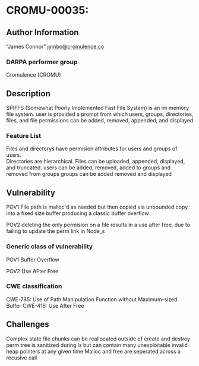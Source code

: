 # CROMU-00035: 

## Author Information

“James Connor” <jymbo@cromulence.co>

### DARPA performer group
Cromulence (CROMU)

## Description
SPIFFS (Somewhat Poorly Implemented Fast File System) is an im memory file system. user is provided a prompt from which users, groups, directories, files, and file permissions can be added, removed, appended, and displayed  
### Feature List
Files and directorys have permision attributes for users and groups of users.  
Directories are hierarchical.
Files can be uploaded, appended, displayed, and truncated.
users can be added, removed, added to groups and removed from groups
groups can be added removed and displayed

## Vulnerability
POV1
	File path is malloc'd as needed but then copied via unbounded copy into a fixed size buffer producing a classic buffer overflow

POV2
	deleting the only permision on a file results in a use after free, due to failing to update the perm link in Node_s 

### Generic class of vulnerability
POV1 
	Buffer Overflow

POV2
	Use AFter Free

### CWE classification
CWE-785: Use of Path Manipulation Function without Maximum-sized Buffer
CWE-416: Use After Free
## Challenges
Complex state
file chunks can be reallocated outside of create and destroy
perm tree is sanitized during ls but can contain many unexploitable invalid heap pointers at any given time
Malloc and free are seperated across a recusive call 
